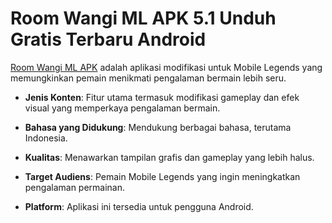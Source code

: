 ﻿# Room Wangi ML APK 5.1 Unduh Gratis Terbaru Android
[Room Wangi ML APK](https://apkeira.com/room-wangi-ml/) adalah aplikasi modifikasi untuk Mobile Legends yang memungkinkan pemain menikmati pengalaman bermain lebih seru.
    
-   **Jenis Konten**: Fitur utama termasuk modifikasi gameplay dan efek visual yang memperkaya pengalaman bermain.
    
-   **Bahasa yang Didukung**: Mendukung berbagai bahasa, terutama Indonesia.
    
-   **Kualitas**: Menawarkan tampilan grafis dan gameplay yang lebih halus.
    
-   **Target Audiens**: Pemain Mobile Legends yang ingin meningkatkan pengalaman permainan.
    
-   **Platform**: Aplikasi ini tersedia untuk pengguna Android.
